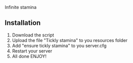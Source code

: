 Infinite stamina

## Installation
1. Download the script
2. Upload the file "Tickly stamina" to you resources folder
3. Add "ensure tickly stamina" to you server.cfg
4. Restart your server
5. All done ENJOY!
